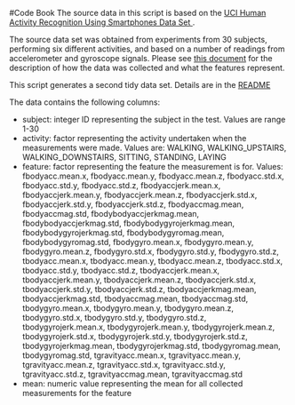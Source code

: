 #Code Book
The source data in this script is based on the [UCI Human Activity Recognition Using Smartphones Data Set ](http://archive.ics.uci.edu/ml/datasets/Human+Activity+Recognition+Using+Smartphones).

The source data set was obtained from experiments from 30 subjects, performing six different activities, and based on a number of readings from accelerometer and gyroscope signals. Please see [this document](http://archive.ics.uci.edu/ml/datasets/Human+Activity+Recognition+Using+Smartphones) for the description of how the data was collected and what the features represent.

This script generates a second tidy data set. Details are in the [README](README.md) 

The data contains the following columns:

* subject: integer ID representing the subject in the test. Values are range 1-30
* activity: factor representing the activity undertaken when the measurements were made. Values are: WALKING, WALKING_UPSTAIRS, WALKING_DOWNSTAIRS, SITTING, STANDING, LAYING
* feature: factor representing the feature the measurement is for. Values:  
fbodyacc.mean.x, fbodyacc.mean.y, fbodyacc.mean.z, fbodyacc.std.x, fbodyacc.std.y, fbodyacc.std.z, fbodyaccjerk.mean.x, fbodyaccjerk.mean.y, fbodyaccjerk.mean.z, fbodyaccjerk.std.x, fbodyaccjerk.std.y, fbodyaccjerk.std.z, fbodyaccmag.mean, fbodyaccmag.std, fbodybodyaccjerkmag.mean, fbodybodyaccjerkmag.std, fbodybodygyrojerkmag.mean, fbodybodygyrojerkmag.std, fbodybodygyromag.mean, fbodybodygyromag.std, fbodygyro.mean.x, fbodygyro.mean.y, fbodygyro.mean.z, fbodygyro.std.x, fbodygyro.std.y, fbodygyro.std.z, tbodyacc.mean.x, tbodyacc.mean.y, tbodyacc.mean.z, tbodyacc.std.x, tbodyacc.std.y, tbodyacc.std.z, tbodyaccjerk.mean.x, tbodyaccjerk.mean.y, tbodyaccjerk.mean.z, tbodyaccjerk.std.x, tbodyaccjerk.std.y, tbodyaccjerk.std.z, tbodyaccjerkmag.mean, tbodyaccjerkmag.std, tbodyaccmag.mean, tbodyaccmag.std, tbodygyro.mean.x, tbodygyro.mean.y, tbodygyro.mean.z, tbodygyro.std.x, tbodygyro.std.y, tbodygyro.std.z, tbodygyrojerk.mean.x, tbodygyrojerk.mean.y, tbodygyrojerk.mean.z, tbodygyrojerk.std.x, tbodygyrojerk.std.y, tbodygyrojerk.std.z, tbodygyrojerkmag.mean, tbodygyrojerkmag.std, tbodygyromag.mean, tbodygyromag.std, tgravityacc.mean.x, tgravityacc.mean.y, tgravityacc.mean.z, tgravityacc.std.x, tgravityacc.std.y, tgravityacc.std.z, tgravityaccmag.mean, tgravityaccmag.std
* mean: numeric value representing the mean for all collected measurements for the feature
